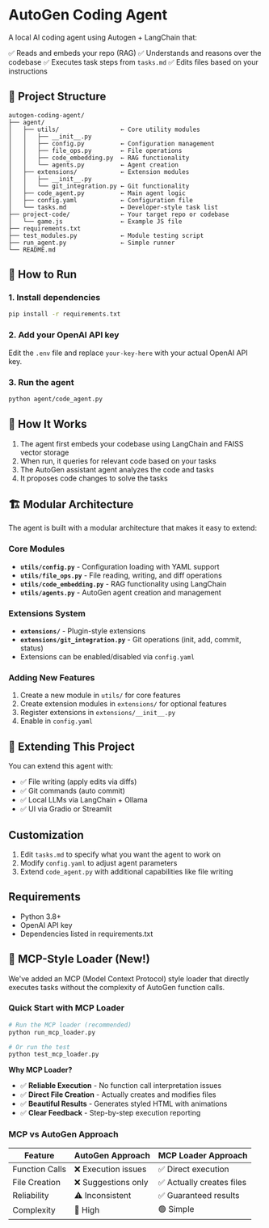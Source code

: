 # AutoGen Coding Agent

A local AI coding agent using Autogen + LangChain that:

✅ Reads and embeds your repo (RAG)
✅ Understands and reasons over the codebase
✅ Executes task steps from `tasks.md`
✅ Edits files based on your instructions

## 📁 Project Structure

```plaintext
autogen-coding-agent/
├── agent/
│   ├── utils/                 ← Core utility modules
│   │   ├── __init__.py
│   │   ├── config.py          ← Configuration management
│   │   ├── file_ops.py        ← File operations
│   │   ├── code_embedding.py  ← RAG functionality
│   │   └── agents.py          ← Agent creation
│   ├── extensions/            ← Extension modules
│   │   ├── __init__.py
│   │   └── git_integration.py ← Git functionality
│   ├── code_agent.py          ← Main agent logic
│   ├── config.yaml            ← Configuration file
│   └── tasks.md               ← Developer-style task list
├── project-code/              ← Your target repo or codebase
│   └── game.js                ← Example JS file
├── requirements.txt
├── test_modules.py            ← Module testing script
├── run_agent.py               ← Simple runner
└── README.md
```

## 🏃 How to Run

### 1. Install dependencies

```bash
pip install -r requirements.txt
```

### 2. Add your OpenAI API key

Edit the `.env` file and replace `your-key-here` with your actual OpenAI API key.

### 3. Run the agent

```bash
python agent/code_agent.py
```

## 🧠 How It Works

1. The agent first embeds your codebase using LangChain and FAISS vector storage
2. When run, it queries for relevant code based on your tasks
3. The AutoGen assistant agent analyzes the code and tasks
4. It proposes code changes to solve the tasks

## 🏗️ Modular Architecture

The agent is built with a modular architecture that makes it easy to extend:

### Core Modules
- **`utils/config.py`** - Configuration loading with YAML support
- **`utils/file_ops.py`** - File reading, writing, and diff operations
- **`utils/code_embedding.py`** - RAG functionality using LangChain
- **`utils/agents.py`** - AutoGen agent creation and management

### Extensions System
- **`extensions/`** - Plugin-style extensions
- **`extensions/git_integration.py`** - Git operations (init, add, commit, status)
- Extensions can be enabled/disabled via `config.yaml`

### Adding New Features
1. Create a new module in `utils/` for core features
2. Create extension modules in `extensions/` for optional features
3. Register extensions in `extensions/__init__.py`
4. Enable in `config.yaml`

## 🧠 Extending This Project

You can extend this agent with:

* ✅ File writing (apply edits via diffs)
* ✅ Git commands (auto commit)
* ✅ Local LLMs via LangChain + Ollama
* ✅ UI via Gradio or Streamlit

## Customization

1. Edit `tasks.md` to specify what you want the agent to work on
2. Modify `config.yaml` to adjust agent parameters
3. Extend `code_agent.py` with additional capabilities like file writing

## Requirements

- Python 3.8+
- OpenAI API key
- Dependencies listed in requirements.txt

## 🎯 MCP-Style Loader (New!)

We've added an MCP (Model Context Protocol) style loader that directly executes tasks without the complexity of AutoGen function calls.

### Quick Start with MCP Loader

```bash
# Run the MCP loader (recommended)
python run_mcp_loader.py

# Or run the test
python test_mcp_loader.py
```

**Why MCP Loader?**
- ✅ **Reliable Execution** - No function call interpretation issues
- ✅ **Direct File Creation** - Actually creates and modifies files
- ✅ **Beautiful Results** - Generates styled HTML with animations
- ✅ **Clear Feedback** - Step-by-step execution reporting

### MCP vs AutoGen Approach

| Feature | AutoGen Approach | MCP Loader Approach |
|---------|------------------|---------------------|
| Function Calls | ❌ Execution issues | ✅ Direct execution |
| File Creation | ❌ Suggestions only | ✅ Actually creates files |
| Reliability | ⚠️ Inconsistent | ✅ Guaranteed results |
| Complexity | 🔴 High | 🟢 Simple |
